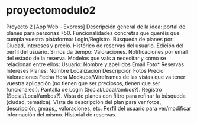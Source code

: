 # proyectomodulo2
Proyecto 2 [App Web - Express]
Descripción general de la idea: portal de planes para personas +50.
Funcionalidades concretas que queréis que cumpla vuestra plataforma:
Login/Registro.
Búsqueda de planes por: Ciudad, intereses y precio.
Histórico de reservas del usuario.
Edición del perfil del usuario.
Si nos da tiempo:
Valoraciones.
Notificaciones por email del estado de la reserva.
Modelos que vais a necesitar y cómo se relacionan entre ellos:
Usuario:
Nombre y apellidos
Email
Foto*
Reservas
Intereses
Planes:
Nombre
Localización
Descripción
Fotos
Precio
Valoraciones
Fecha
Hora
Mockups/Wireframes de las vistas que va tener vuestra aplicación (no tienen que ser preciosos, tienen que ser funcionales!).
Pantalla de Login (Social/Local/ambos?).
Registro (Social/Local/ambos?).
Vista de planes con filtro para refinar la búsqueda (ciudad, tematica).
Vista de descripción del plan para ver fotos, descripción, gmaps,, valoraciones, etc.
Perfil del usuario para ver/modificar información del mismo.
Historial de reservas.
